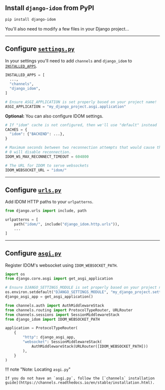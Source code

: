 ## Install `django-idom` from PyPI

```bash
pip install django-idom
```

You'll also need to modify a few files in your Django project...

---

## Configure [`settings.py`](https://docs.djangoproject.com/en/dev/topics/settings/)

In your settings you'll need to add `channels` and `django_idom` to [`INSTALLED_APPS`](https://docs.djangoproject.com/en/dev/ref/settings/#std:setting-INSTALLED_APPS).

```python
INSTALLED_APPS = [
  ...,
  "channels",
  "django_idom",
]

# Ensure ASGI_APPLICATION is set properly based on your project name!
ASGI_APPLICATION = "my_django_project.asgi.application"
```

**Optional:** You can also configure IDOM settings.

```python
# If "idom" cache is not configured, then we'll use "default" instead
CACHES = {
  "idom": {"BACKEND": ...},
}

# Maximum seconds between two reconnection attempts that would cause the client give up.
# 0 will disable reconnection.
IDOM_WS_MAX_RECONNECT_TIMEOUT = 604800

# The URL for IDOM to serve websockets
IDOM_WEBSOCKET_URL = "idom/"
```

---

## Configure [`urls.py`](https://docs.djangoproject.com/en/dev/topics/http/urls/)

Add IDOM HTTP paths to your `urlpatterns`.

```python
from django.urls import include, path

urlpatterns = [
    path("idom/", include("django_idom.http.urls")),
    ...
]
```

---

## Configure [`asgi.py`](https://docs.djangoproject.com/en/dev/howto/deployment/asgi/)

Register IDOM's websocket using `IDOM_WEBSOCKET_PATH`.

```python
import os
from django.core.asgi import get_asgi_application

# Ensure DJANGO_SETTINGS_MODULE is set properly based on your project name!
os.environ.setdefault("DJANGO_SETTINGS_MODULE", "my_django_project.settings")
django_asgi_app = get_asgi_application()

from channels.auth import AuthMiddlewareStack
from channels.routing import ProtocolTypeRouter, URLRouter
from channels.sessions import SessionMiddlewareStack
from django_idom import IDOM_WEBSOCKET_PATH

application = ProtocolTypeRouter(
    {
        "http": django_asgi_app,
        "websocket": SessionMiddlewareStack(
            AuthMiddlewareStack(URLRouter([IDOM_WEBSOCKET_PATH]))
        ),
    }
)
```

!!! note "Note: Locating `asgi.py`"

    If you do not have an `asgi.py`, follow the [`channels` installation guide](https://channels.readthedocs.io/en/stable/installation.html).
